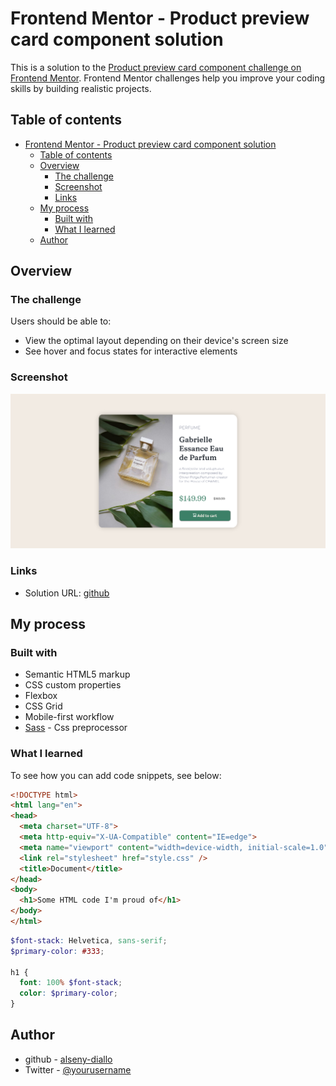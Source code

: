 # Frontend Mentor - Product preview card component solution

This is a solution to the [Product preview card component challenge on Frontend Mentor](https://www.frontendmentor.io/challenges/product-preview-card-component-GO7UmttRfa). Frontend Mentor challenges help you improve your coding skills by building realistic projects. 

## Table of contents

- [Frontend Mentor - Product preview card component solution](#frontend-mentor---product-preview-card-component-solution)
  - [Table of contents](#table-of-contents)
  - [Overview](#overview)
    - [The challenge](#the-challenge)
    - [Screenshot](#screenshot)
    - [Links](#links)
  - [My process](#my-process)
    - [Built with](#built-with)
    - [What I learned](#what-i-learned)
  - [Author](#author)

## Overview

### The challenge

Users should be able to:

- View the optimal layout depending on their device's screen size
- See hover and focus states for interactive elements

### Screenshot

![desktop preview screenshot](./screenshots/Screenshot-desktop-preview.png)


### Links

- Solution URL: [github](https://github.com/alseny-diallo/preview-card)

## My process

### Built with

- Semantic HTML5 markup
- CSS custom properties
- Flexbox
- CSS Grid
- Mobile-first workflow
- [Sass](https://sass-lang.com/) - Css preprocessor

### What I learned

To see how you can add code snippets, see below:

```html
<!DOCTYPE html>
<html lang="en">
<head>
  <meta charset="UTF-8">
  <meta http-equiv="X-UA-Compatible" content="IE=edge">
  <meta name="viewport" content="width=device-width, initial-scale=1.0">
  <link rel="stylesheet" href="style.css" />
  <title>Document</title>
</head>
<body>
  <h1>Some HTML code I'm proud of</h1>
</body>
</html>
```
```scss
$font-stack: Helvetica, sans-serif;
$primary-color: #333;

h1 {
  font: 100% $font-stack;
  color: $primary-color;
}
```

## Author

- github - [alseny-diallo](https://github.com/alseny-diallo)
- Twitter - [@yourusername](https://www.twitter.com/alsenydiallo09)

